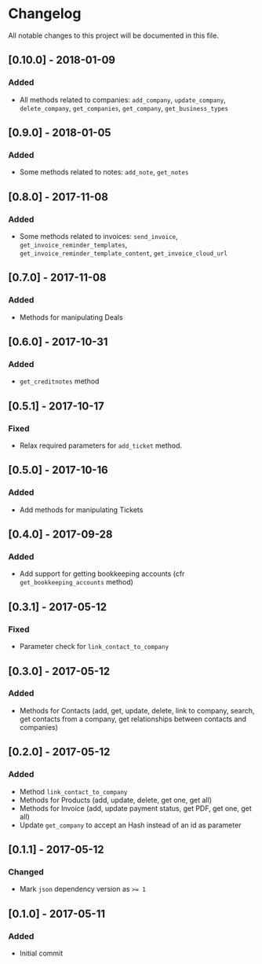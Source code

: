 # Changelog
All notable changes to this project will be documented in this file.

## [0.10.0] - 2018-01-09
### Added
- All methods related to companies: `add_company`, `update_company`, `delete_company`, `get_companies`, `get_company`, `get_business_types`

## [0.9.0] - 2018-01-05
### Added
- Some methods related to notes: `add_note`, `get_notes`

## [0.8.0] - 2017-11-08
### Added
- Some methods related to invoices: `send_invoice`, `get_invoice_reminder_templates`, `get_invoice_reminder_template_content`, `get_invoice_cloud_url`

## [0.7.0] - 2017-11-08
### Added
- Methods for manipulating Deals

## [0.6.0] - 2017-10-31
### Added
- `get_creditnotes` method

## [0.5.1] - 2017-10-17
### Fixed
- Relax required parameters for `add_ticket` method.

## [0.5.0] - 2017-10-16
### Added
- Add methods for manipulating Tickets

## [0.4.0] - 2017-09-28
### Added
- Add support for getting bookkeeping accounts (cfr `get_bookkeeping_accounts` method)

## [0.3.1] - 2017-05-12
### Fixed
- Parameter check for `link_contact_to_company`

## [0.3.0] - 2017-05-12
### Added
- Methods for Contacts (add, get, update, delete, link to company, search, get contacts from a company, get relationships between contacts and companies)

## [0.2.0] - 2017-05-12
### Added
- Method `link_contact_to_company`
- Methods for Products (add, update, delete, get one, get all)
- Methods for Invoice (add, update payment status, get PDF, get one, get all)
- Update `get_company` to accept an Hash instead of an id as parameter

## [0.1.1] - 2017-05-12
### Changed
- Mark `json` dependency version as `>= 1`

## [0.1.0] - 2017-05-11
### Added
- Initial commit